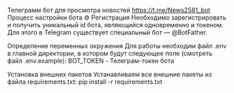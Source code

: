 Телеграмм бот для просмотра новостей https://t.me/News2581_bot
Процесс настройки бота ⚙
Регистрация
Необходимо зарегистрировать и получить уникальный id бота, являющийся одновременно и токеном. Для этого в Telegram существует специальный бот — @BotFather.

Определение переменных окружения
Для работы необходим файл .env в главной директории, в котором будут следующее поле (смотреть файл .env.example):
BOT_TOKEN - Телеграм-токен бота

Установка внешних пакетов
Устанавливаем все внешние пакеты из файла requirements.txt:
pip install -r requirements.txt
